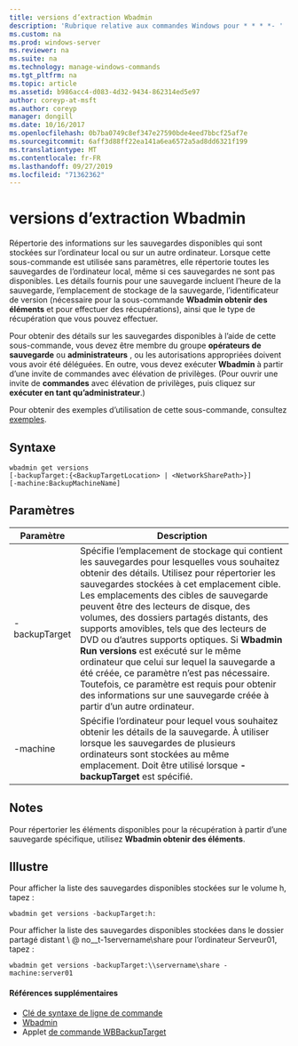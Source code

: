 ```yaml
---
title: versions d’extraction Wbadmin
description: 'Rubrique relative aux commandes Windows pour * * * *- '
ms.custom: na
ms.prod: windows-server
ms.reviewer: na
ms.suite: na
ms.technology: manage-windows-commands
ms.tgt_pltfrm: na
ms.topic: article
ms.assetid: b986acc4-d083-4d32-9434-862314ed5e97
author: coreyp-at-msft
ms.author: coreyp
manager: dongill
ms.date: 10/16/2017
ms.openlocfilehash: 0b7ba0749c8ef347e27590bde4eed7bbcf25af7e
ms.sourcegitcommit: 6aff3d88ff22ea141a6ea6572a5ad8dd6321f199
ms.translationtype: MT
ms.contentlocale: fr-FR
ms.lasthandoff: 09/27/2019
ms.locfileid: "71362362"
---
```

# <a name="wbadmin-get-versions"></a>versions d’extraction Wbadmin



Répertorie des informations sur les sauvegardes disponibles qui sont stockées sur l’ordinateur local ou sur un autre ordinateur. Lorsque cette sous-commande est utilisée sans paramètres, elle répertorie toutes les sauvegardes de l’ordinateur local, même si ces sauvegardes ne sont pas disponibles. Les détails fournis pour une sauvegarde incluent l’heure de la sauvegarde, l’emplacement de stockage de la sauvegarde, l’identificateur de version (nécessaire pour la sous-commande **Wbadmin obtenir des éléments** et pour effectuer des récupérations), ainsi que le type de récupération que vous pouvez effectuer.

Pour obtenir des détails sur les sauvegardes disponibles à l’aide de cette sous-commande, vous devez être membre du groupe **opérateurs de sauvegarde** ou **administrateurs** , ou les autorisations appropriées doivent vous avoir été déléguées. En outre, vous devez exécuter **Wbadmin** à partir d’une invite de commandes avec élévation de privilèges. (Pour ouvrir une invite de **commandes** avec élévation de privilèges, puis cliquez sur **exécuter en tant qu’administrateur**.)

Pour obtenir des exemples d’utilisation de cette sous-commande, consultez [exemples](#BKMK_examples).

## <a name="syntax"></a>Syntaxe

```
wbadmin get versions
[-backupTarget:{<BackupTargetLocation> | <NetworkSharePath>}]
[-machine:BackupMachineName]
```

## <a name="parameters"></a>Paramètres

|Paramètre|Description|
|---------|-----------|
|-backupTarget|Spécifie l’emplacement de stockage qui contient les sauvegardes pour lesquelles vous souhaitez obtenir des détails. Utilisez pour répertorier les sauvegardes stockées à cet emplacement cible. Les emplacements des cibles de sauvegarde peuvent être des lecteurs de disque, des volumes, des dossiers partagés distants, des supports amovibles, tels que des lecteurs de DVD ou d’autres supports optiques. Si **Wbadmin Run versions** est exécuté sur le même ordinateur que celui sur lequel la sauvegarde a été créée, ce paramètre n’est pas nécessaire. Toutefois, ce paramètre est requis pour obtenir des informations sur une sauvegarde créée à partir d’un autre ordinateur.|
|-machine|Spécifie l’ordinateur pour lequel vous souhaitez obtenir les détails de la sauvegarde. À utiliser lorsque les sauvegardes de plusieurs ordinateurs sont stockées au même emplacement. Doit être utilisé lorsque **-backupTarget** est spécifié.|

## <a name="remarks"></a>Notes

Pour répertorier les éléments disponibles pour la récupération à partir d’une sauvegarde spécifique, utilisez **Wbadmin obtenir des éléments**.

## <a name="BKMK_examples"></a>Illustre

Pour afficher la liste des sauvegardes disponibles stockées sur le volume h, tapez :
```
wbadmin get versions -backupTarget:h:
```
Pour afficher la liste des sauvegardes disponibles stockées dans le dossier partagé distant \\ @ no__t-1servername\share pour l’ordinateur Serveur01, tapez :
```
wbadmin get versions -backupTarget:\\servername\share -machine:server01
```

#### <a name="additional-references"></a>Références supplémentaires

-   [Clé de syntaxe de ligne de commande](command-line-syntax-key.md)
-   [Wbadmin](wbadmin.md)
-   Applet [de commande WBBackupTarget](https://technet.microsoft.com/library/jj902447.aspx)